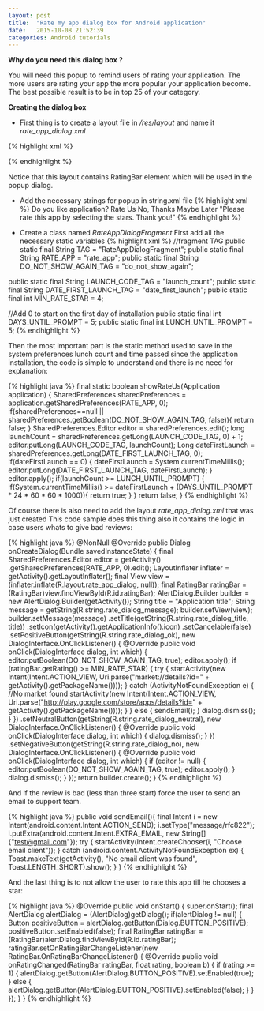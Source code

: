 ```yaml
---
layout: post
title:  "Rate my app dialog box for Android application"
date:   2015-10-08 21:52:39
categories: Android tutorials
---
```


<b>Why do you need this dialog box ? </b>

You will need this popup to remind users of rating your application. The more users are rating your app the more popular your application become. The best possible result is to be in top 25 of your category.

<b>Creating the dialog box</b>

* First thing is to create a layout file in <i>/res/layout</i> and name it <i>rate_app_dialog.xml</i>

{% highlight xml %}
<?xml version="1.0" encoding="utf-8"?>
<RelativeLayout xmlns:android="http://schemas.android.com/apk/res/android"
    xmlns:tools="http://schemas.android.com/tools"
    android:layout_width="match_parent"
    android:layout_height="wrap_content"
    android:orientation="vertical" >
    <RatingBar
        android:layout_width="wrap_content"
        android:layout_height="wrap_content"
        android:layout_centerHorizontal="true"
        android:stepSize = "1.0"
        android:numStars="5"
        android:id="@+id/ratingBar"
        android:layout_marginTop="16dp" />
</RelativeLayout>
{% endhighlight %}

Notice that this layout contains RatingBar element which will be used in the popup dialog.

* Add the necessary strings for popup in string.xml file
{% highlight xml %}
<string name="rate_dialog_title">Do you like application?</string>
<string name="rate_dialog_ok">Rate Us</string>
<string name="rate_dialog_no">No, Thanks</string>
<string name="rate_dialog_neutral">Maybe Later</string>
<string name="rate_dialog_message">"Please rate this app by selecting the stars. Thank you!"</string>
{% endhighlight %}

* Create a class named <i> RateAppDialogFragment </i>
First add all the necessary static variables
{% highlight xml %}
//fragment TAG
public static final String TAG = "RateAppDialogFragment";
public static final String RATE_APP = "rate_app";
public static final String DO_NOT_SHOW_AGAIN_TAG = "do_not_show_again";

public static final String LAUNCH_CODE_TAG = "launch_count";
public static final String DATE_FIRST_LAUNCH_TAG = "date_first_launch";
public static final int MIN_RATE_STAR = 4;

//Add 0 to start on the first day of installation
public static final int DAYS_UNTIL_PROMPT = 5;
public static final int LUNCH_UNTIL_PROMPT = 5;
{% endhighlight %}

Then the most important part is the static method used to save in the system preferences lunch count and time passed since the application installation, the code is simple to understand and there is no need for explanation:

{% highlight java %}
final static boolean showRateUs(Application application) {
    SharedPreferences sharedPreferences = application.getSharedPreferences(RATE_APP, 0);
    if(sharedPreferences==null || sharedPreferences.getBoolean(DO_NOT_SHOW_AGAIN_TAG, false)){
        return false;
    }
    SharedPreferences.Editor editor = sharedPreferences.edit();
    long launchCount = sharedPreferences.getLong(LAUNCH_CODE_TAG, 0) + 1;
    editor.putLong(LAUNCH_CODE_TAG, launchCount);
    Long dateFirstLaunch = sharedPreferences.getLong(DATE_FIRST_LAUNCH_TAG, 0);
    if(dateFirstLaunch == 0) {
        dateFirstLaunch = System.currentTimeMillis();
        editor.putLong(DATE_FIRST_LAUNCH_TAG, dateFirstLaunch);
    }
    editor.apply();
    if(launchCount >= LUNCH_UNTIL_PROMPT) {
        if(System.currentTimeMillis() >= dateFirstLaunch + (DAYS_UNTIL_PROMPT * 24 * 60 * 60 * 1000)){
            return true;
        }
    }
    return false;
}
{% endhighlight %}

Of course there is also need to add the layout <i>rate_app_dialog.xml</i> that was just created
This code sample does this thing also it contains the logic in case users whats to give bad reviews:

{% highlight java %}
@NonNull
@Override
public Dialog onCreateDialog(Bundle savedInstanceState) {
    final SharedPreferences.Editor editor = getActivity()
            .getSharedPreferences(RATE_APP, 0).edit();
    LayoutInflater inflater = getActivity().getLayoutInflater();
    final View view = (inflater.inflate(R.layout.rate_app_dialog, null));
    final RatingBar ratingBar = (RatingBar)view.findViewById(R.id.ratingBar);
    AlertDialog.Builder builder = new AlertDialog.Builder(getActivity());
    String title = "Application title";
    String message = getString(R.string.rate_dialog_message);
    builder.setView(view);
    builder.setMessage(message)
            .setTitle(getString(R.string.rate_dialog_title, title))
            .setIcon(getActivity().getApplicationInfo().icon)
            .setCancelable(false)
            .setPositiveButton(getString(R.string.rate_dialog_ok), new DialogInterface.OnClickListener() {
                @Override
                public void onClick(DialogInterface dialog, int which) {
                    editor.putBoolean(DO_NOT_SHOW_AGAIN_TAG, true);
                    editor.apply();
                    if (ratingBar.getRating() >= MIN_RATE_STAR) {
                        try {
                            startActivity(new Intent(Intent.ACTION_VIEW,
                                    Uri.parse("market://details?id=" + getActivity().getPackageName())));
                        } catch (ActivityNotFoundException e) {
                            //No market found
                            startActivity(new Intent(Intent.ACTION_VIEW,
                                    Uri.parse("http://play.google.com/store/apps/details?id=" + getActivity().getPackageName())));
                        }
                    } else {
                        sendEmail();
                    }
                    dialog.dismiss();
                }
            })
            .setNeutralButton(getString(R.string.rate_dialog_neutral), new DialogInterface.OnClickListener() {
                @Override
                public void onClick(DialogInterface dialog, int which) {
                    dialog.dismiss();
                }
            })
            .setNegativeButton(getString(R.string.rate_dialog_no), new DialogInterface.OnClickListener() {
                @Override
                public void onClick(DialogInterface dialog, int which) {
                    if (editor != null) {
                        editor.putBoolean(DO_NOT_SHOW_AGAIN_TAG, true);
                        editor.apply();
                    }
                    dialog.dismiss();
                }
            });
    return builder.create();
}
{% endhighlight %}

And if the review is bad (less than three start) force the user to send an email to support team.

{% highlight java %}
public void sendEmail(){
    final Intent i = new Intent(android.content.Intent.ACTION_SEND);
    i.setType("message/rfc822");
    i.putExtra(android.content.Intent.EXTRA_EMAIL, new String[]{"test@gmail.com"});
    try {
        startActivity(Intent.createChooser(i, "Choose email client"));
    } catch (android.content.ActivityNotFoundException ex) {
        Toast.makeText(getActivity(), "No email client was found", Toast.LENGTH_SHORT).show();
    }
}
{% endhighlight %}

And the last thing is to not allow the user to rate this app till he chooses a star:

{% highlight java %}
@Override
public void onStart()
{
    super.onStart();
    final AlertDialog alertDialog = (AlertDialog)getDialog();
    if(alertDialog != null)
    {
        Button positiveButton = alertDialog.getButton(Dialog.BUTTON_POSITIVE);
        positiveButton.setEnabled(false);
        final RatingBar ratingBar = (RatingBar)alertDialog.findViewById(R.id.ratingBar);
        ratingBar.setOnRatingBarChangeListener(new RatingBar.OnRatingBarChangeListener() {
            @Override
            public void onRatingChanged(RatingBar ratingBar, float rating, boolean b) {
                if (rating >= 1) {
                    alertDialog.getButton(AlertDialog.BUTTON_POSITIVE).setEnabled(true);
                } else {
                    alertDialog.getButton(AlertDialog.BUTTON_POSITIVE).setEnabled(false);
                }
            }
        });
    }
}
{% endhighlight %}
